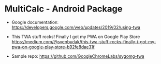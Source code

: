 # MultiCalc - Android Package

* Google documentation:
https://developers.google.com/web/updates/2019/02/using-twa

* This TWA stuff rocks! Finally I got my PWA on Google Play Store
https://medium.com/@svenbudak/this-twa-stuff-rocks-finally-i-got-my-pwa-on-google-play-store-b92fe8dae31f

* Sample repo:
https://github.com/GoogleChromeLabs/svgomg-twa

